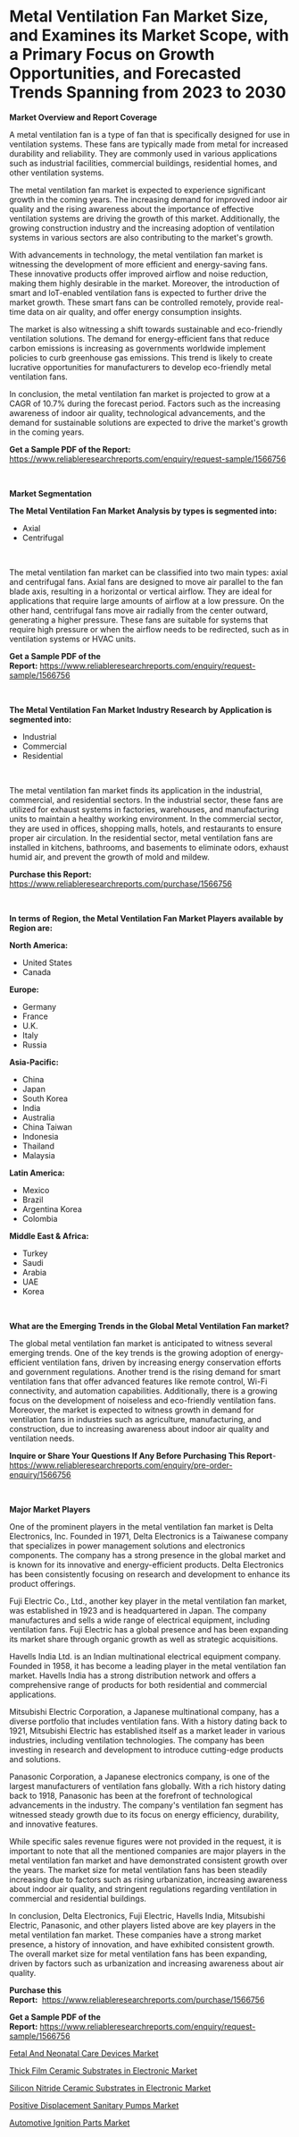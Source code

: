 <p><h1>Metal Ventilation Fan Market Size, and Examines its Market Scope, with a Primary Focus on Growth Opportunities, and Forecasted Trends Spanning from 2023 to 2030</h1></p><p><strong>Market Overview and Report Coverage</strong></p>
<p><p>A metal ventilation fan is a type of fan that is specifically designed for use in ventilation systems. These fans are typically made from metal for increased durability and reliability. They are commonly used in various applications such as industrial facilities, commercial buildings, residential homes, and other ventilation systems.</p><p>The metal ventilation fan market is expected to experience significant growth in the coming years. The increasing demand for improved indoor air quality and the rising awareness about the importance of effective ventilation systems are driving the growth of this market. Additionally, the growing construction industry and the increasing adoption of ventilation systems in various sectors are also contributing to the market's growth.</p><p>With advancements in technology, the metal ventilation fan market is witnessing the development of more efficient and energy-saving fans. These innovative products offer improved airflow and noise reduction, making them highly desirable in the market. Moreover, the introduction of smart and IoT-enabled ventilation fans is expected to further drive the market growth. These smart fans can be controlled remotely, provide real-time data on air quality, and offer energy consumption insights.</p><p>The market is also witnessing a shift towards sustainable and eco-friendly ventilation solutions. The demand for energy-efficient fans that reduce carbon emissions is increasing as governments worldwide implement policies to curb greenhouse gas emissions. This trend is likely to create lucrative opportunities for manufacturers to develop eco-friendly metal ventilation fans.</p><p>In conclusion, the metal ventilation fan market is projected to grow at a CAGR of 10.7% during the forecast period. Factors such as the increasing awareness of indoor air quality, technological advancements, and the demand for sustainable solutions are expected to drive the market's growth in the coming years.</p></p>
<p><strong>Get a Sample PDF of the Report:</strong> <a href="https://www.reliableresearchreports.com/enquiry/request-sample/1566756">https://www.reliableresearchreports.com/enquiry/request-sample/1566756</a></p>
<p>&nbsp;</p>
<p><strong>Market Segmentation</strong></p>
<p><strong>The Metal Ventilation Fan Market Analysis by types is segmented into:</strong></p>
<p><ul><li>Axial</li><li>Centrifugal</li></ul></p>
<p>&nbsp;</p>
<p><p>The metal ventilation fan market can be classified into two main types: axial and centrifugal fans. Axial fans are designed to move air parallel to the fan blade axis, resulting in a horizontal or vertical airflow. They are ideal for applications that require large amounts of airflow at a low pressure. On the other hand, centrifugal fans move air radially from the center outward, generating a higher pressure. These fans are suitable for systems that require high pressure or when the airflow needs to be redirected, such as in ventilation systems or HVAC units.</p></p>
<p><strong>Get a Sample PDF of the Report:</strong>&nbsp;<a href="https://www.reliableresearchreports.com/enquiry/request-sample/1566756">https://www.reliableresearchreports.com/enquiry/request-sample/1566756</a></p>
<p>&nbsp;</p>
<p><strong>The Metal Ventilation Fan Market Industry Research by Application is segmented into:</strong></p>
<p><ul><li>Industrial</li><li>Commercial</li><li>Residential</li></ul></p>
<p>&nbsp;</p>
<p><p>The metal ventilation fan market finds its application in the industrial, commercial, and residential sectors. In the industrial sector, these fans are utilized for exhaust systems in factories, warehouses, and manufacturing units to maintain a healthy working environment. In the commercial sector, they are used in offices, shopping malls, hotels, and restaurants to ensure proper air circulation. In the residential sector, metal ventilation fans are installed in kitchens, bathrooms, and basements to eliminate odors, exhaust humid air, and prevent the growth of mold and mildew.</p></p>
<p><strong>Purchase this Report:</strong>&nbsp; <a href="https://www.reliableresearchreports.com/purchase/1566756">https://www.reliableresearchreports.com/purchase/1566756</a></p>
<p>&nbsp;</p>
<p><strong>In terms of Region, the Metal Ventilation Fan Market Players available by Region are:</strong></p>
<p>
    <p> <strong> North America: </strong>
        <ul>
            <li>United States</li>
            <li>Canada</li>
        </ul>
        </p> 
    <p> <strong> Europe: </strong>
        <ul>
            <li>Germany</li>
            <li>France</li>
            <li>U.K.</li>
            <li>Italy</li>
            <li>Russia</li>
        </ul>
        </p> 
    <p> <strong> Asia-Pacific: </strong>
        <ul>
            <li>China</li>
            <li>Japan</li>
            <li>South Korea</li>
            <li>India</li>
            <li>Australia</li>
            <li>China Taiwan</li>
            <li>Indonesia</li>
            <li>Thailand</li>
            <li>Malaysia</li>
        </ul>
        </p> 
    <p> <strong> Latin America: </strong>
        <ul>
            <li>Mexico</li>
            <li>Brazil</li>
            <li>Argentina Korea</li>
            <li>Colombia</li>
        </ul>
        </p> 
    <p> <strong> Middle East & Africa: </strong>
        <ul>
            <li>Turkey</li>
            <li>Saudi</li>
            <li>Arabia</li>
            <li>UAE</li>
            <li>Korea</li>
        </ul>
    </p>
    </p>
<p>&nbsp;</p>
<p><strong>What are the Emerging Trends in the Global Metal Ventilation Fan market?</strong></p>
<p><p>The global metal ventilation fan market is anticipated to witness several emerging trends. One of the key trends is the growing adoption of energy-efficient ventilation fans, driven by increasing energy conservation efforts and government regulations. Another trend is the rising demand for smart ventilation fans that offer advanced features like remote control, Wi-Fi connectivity, and automation capabilities. Additionally, there is a growing focus on the development of noiseless and eco-friendly ventilation fans. Moreover, the market is expected to witness growth in demand for ventilation fans in industries such as agriculture, manufacturing, and construction, due to increasing awareness about indoor air quality and ventilation needs.</p></p>
<p><strong>Inquire or Share Your Questions If Any Before Purchasing This Report</strong>- <a href="https://www.reliableresearchreports.com/enquiry/pre-order-enquiry/1566756">https://www.reliableresearchreports.com/enquiry/pre-order-enquiry/1566756</a></p>
<p>&nbsp;</p>
<p><strong>Major Market Players</strong></p>
<p><p>One of the prominent players in the metal ventilation fan market is Delta Electronics, Inc. Founded in 1971, Delta Electronics is a Taiwanese company that specializes in power management solutions and electronics components. The company has a strong presence in the global market and is known for its innovative and energy-efficient products. Delta Electronics has been consistently focusing on research and development to enhance its product offerings.</p><p>Fuji Electric Co., Ltd., another key player in the metal ventilation fan market, was established in 1923 and is headquartered in Japan. The company manufactures and sells a wide range of electrical equipment, including ventilation fans. Fuji Electric has a global presence and has been expanding its market share through organic growth as well as strategic acquisitions.</p><p>Havells India Ltd. is an Indian multinational electrical equipment company. Founded in 1958, it has become a leading player in the metal ventilation fan market. Havells India has a strong distribution network and offers a comprehensive range of products for both residential and commercial applications.</p><p>Mitsubishi Electric Corporation, a Japanese multinational company, has a diverse portfolio that includes ventilation fans. With a history dating back to 1921, Mitsubishi Electric has established itself as a market leader in various industries, including ventilation technologies. The company has been investing in research and development to introduce cutting-edge products and solutions.</p><p>Panasonic Corporation, a Japanese electronics company, is one of the largest manufacturers of ventilation fans globally. With a rich history dating back to 1918, Panasonic has been at the forefront of technological advancements in the industry. The company's ventilation fan segment has witnessed steady growth due to its focus on energy efficiency, durability, and innovative features.</p><p>While specific sales revenue figures were not provided in the request, it is important to note that all the mentioned companies are major players in the metal ventilation fan market and have demonstrated consistent growth over the years. The market size for metal ventilation fans has been steadily increasing due to factors such as rising urbanization, increasing awareness about indoor air quality, and stringent regulations regarding ventilation in commercial and residential buildings.</p><p>In conclusion, Delta Electronics, Fuji Electric, Havells India, Mitsubishi Electric, Panasonic, and other players listed above are key players in the metal ventilation fan market. These companies have a strong market presence, a history of innovation, and have exhibited consistent growth. The overall market size for metal ventilation fans has been expanding, driven by factors such as urbanization and increasing awareness about air quality.</p></p>
<p><strong>Purchase this Report:</strong>&nbsp;&nbsp;<a href="https://www.reliableresearchreports.com/purchase/1566756">https://www.reliableresearchreports.com/purchase/1566756</a></p>
<p></p>
<p><strong>Get a Sample PDF of the Report:</strong>&nbsp;<a href="https://www.reliableresearchreports.com/enquiry/request-sample/1566756">https://www.reliableresearchreports.com/enquiry/request-sample/1566756</a></p>
<p><p><a href="https://github.com/Chiragrp24/Market-Research-Report-List-1/blob/main/fetal-and-neonatal-care-devices-market.md">Fetal And Neonatal Care Devices Market</a></p><p><a href="https://www.linkedin.com/pulse/thick-film-ceramic-substrates-electronic-market-size-share-raa3e/">Thick Film Ceramic Substrates in Electronic Market</a></p><p><a href="https://www.linkedin.com/pulse/silicon-nitride-ceramic-substrates-electronic-market-size-dvoje/">Silicon Nitride Ceramic Substrates in Electronic Market</a></p><p><a href="https://github.com/Chiragrp23/Market-Research-Report-List-1/blob/main/positive-displacement-sanitary-pumps-market.md">Positive Displacement Sanitary Pumps Market</a></p><p><a href="https://medium.com/@dennisoliver07/automotive-ignition-parts-market-size-growth-forecast-2023-2030-a4d45760b442">Automotive Ignition Parts Market</a></p></p>